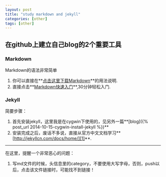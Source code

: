```yaml
---
layout: post
title: "study markdown and jekyll"
categories: [other]
tags: [other]
---
```


在github上建立自己blog的2个重要工具
---

### Markdown

Markdown的语法非常简单

1. 你可以直接在**[点击这里下载Markdown](/resources/Markdown-chinese-simple.pdf "下载pdf文件")**的用法说明.  
2. 直接点击**[Markdown快速入门](http://wowubuntu.com/markdown/basic.html "markdown轻松入门")**,30分钟轻松入门.  

### Jekyll

  简要步骤：  
1. 首先安装jekyll，这里我是在cygwin下使用的，见另外一篇**[blog]({% post_url 2014-10-15-cygwin-install-jekyll %})**    
2. 安装完成之后，废话不多说，直接从官方中文文档学习**[http://jekyllcn.com/docs/home/][1]**.

<!-- more -->
   

---
在这里，提醒一个非常恶心的问题：  
1. 写md文件的时候，头信息里的category，不要使用大写字母，否则，push以后，点击该文件链接时，可能找不到链接！ 



[1]: http://jekyllcn.com/docs/home/ "进入jekyll官方网站学习"